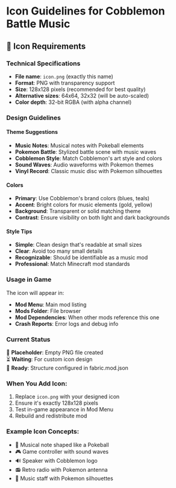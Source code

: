 # Icon Guidelines for Cobblemon Battle Music

## 📱 Icon Requirements

### Technical Specifications
- **File name**: `icon.png` (exactly this name)
- **Format**: PNG with transparency support
- **Size**: 128x128 pixels (recommended for best quality)
- **Alternative sizes**: 64x64, 32x32 (will be auto-scaled)
- **Color depth**: 32-bit RGBA (with alpha channel)

### Design Guidelines

#### Theme Suggestions
- **Music Notes**: Musical notes with Pokeball elements
- **Pokemon Battle**: Stylized battle scene with music waves
- **Cobblemon Style**: Match Cobblemon's art style and colors
- **Sound Waves**: Audio waveforms with Pokemon themes
- **Vinyl Record**: Classic music disc with Pokemon silhouettes

#### Colors
- **Primary**: Use Cobblemon's brand colors (blues, teals)
- **Accent**: Bright colors for music elements (gold, yellow)
- **Background**: Transparent or solid matching theme
- **Contrast**: Ensure visibility on both light and dark backgrounds

#### Style Tips
- **Simple**: Clean design that's readable at small sizes
- **Clear**: Avoid too many small details
- **Recognizable**: Should be identifiable as a music mod
- **Professional**: Match Minecraft mod standards

### Usage in Game

The icon will appear in:
- **Mod Menu**: Main mod listing
- **Mods Folder**: File browser
- **Mod Dependencies**: When other mods reference this one
- **Crash Reports**: Error logs and debug info

### Current Status
🔲 **Placeholder**: Empty PNG file created  
⏳ **Waiting**: For custom icon design  
📝 **Ready**: Structure configured in fabric.mod.json  

### When You Add Icon:
1. Replace `icon.png` with your designed icon
2. Ensure it's exactly 128x128 pixels
3. Test in-game appearance in Mod Menu
4. Rebuild and redistribute mod

### Example Icon Concepts:
- 🎵 Musical note shaped like a Pokeball
- 🎮 Game controller with sound waves
- 🔊 Speaker with Cobblemon logo
- 📻 Retro radio with Pokemon antenna
- 🎼 Music staff with Pokemon silhouettes
